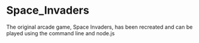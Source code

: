 # Space_Invaders
The original arcade game, Space Invaders, has been recreated and can be played using the command line and node.js
